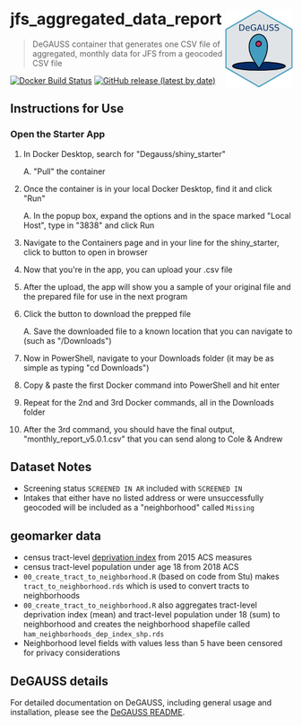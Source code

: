 # jfs_aggregated_data_report <a href='https://degauss-org.github.io/DeGAUSS/'><img src='DeGAUSS_hex.png' align="right" height="138.5" /></a>

> DeGAUSS container that generates one CSV file of aggregated, monthly data for JFS from a geocoded CSV file

[![Docker Build Status](https://img.shields.io/docker/automated/degauss/jfs_aggregated_data_report)](https://hub.docker.com/repository/docker/degauss/jfs_aggregated_data_report/tags)
[![GitHub release (latest by date)](https://img.shields.io/github/v/release/degauss-org/jfs_aggregated_data_report)](https://github.com/degauss-org/jfs_aggregated_data_report/releases)

## Instructions for Use

### Open the Starter App

1.  In Docker Desktop, search for "Degauss/shiny_starter"

    A. "Pull" the container

2.  Once the container is in your local Docker Desktop, find it and click "Run"

    A. In the popup box, expand the options and in the space marked "Local Host", type in "3838" and click Run

3.  Navigate to the Containers page and in your line for the shiny_starter, click to button to open in browser

4.  Now that you're in the app, you can upload your .csv file

5.  After the upload, the app will show you a sample of your original file and the prepared file for use in the next program

6.  Click the button to download the prepped file

    A. Save the downloaded file to a known location that you can navigate to (such as "/Downloads")

7.  Now in PowerShell, navigate to your Downloads folder (it may be as simple as typing "cd Downloads")

8.  Copy & paste the first Docker command into PowerShell and hit enter

9.  Repeat for the 2nd and 3rd Docker commands, all in the Downloads folder

10. After the 3rd command, you should have the final output, "monthly_report_v5.0.1.csv" that you can send along to Cole & Andrew


## Dataset Notes

- Screening status `SCREENED IN AR` included with `SCREENED IN`
- Intakes that either have no listed address or were unsuccessfully geocoded will be included as a "neighborhood" called `Missing`

## geomarker data

- census tract-level [deprivation index](https://geomarker.io/dep_index/) from 2015 ACS measures
- census tract-level population under age 18 from 2018 ACS
- `00_create_tract_to_neighborhood.R` (based on code from Stu) makes `tract_to_neighborhood.rds` which is used to convert tracts to neighborhoods
- `00_create_tract_to_neighborhood.R` also aggregates tract-level deprivation index (mean) and tract-level population under 18 (sum) to neighborhood and creates the neighborhood shapefile called `ham_neighborhoods_dep_index_shp.rds`
- Neighborhood level fields with values less than 5 have been censored for privacy considerations

## DeGAUSS details

For detailed documentation on DeGAUSS, including general usage and installation, please see the [DeGAUSS README](https://degauss.org/).
